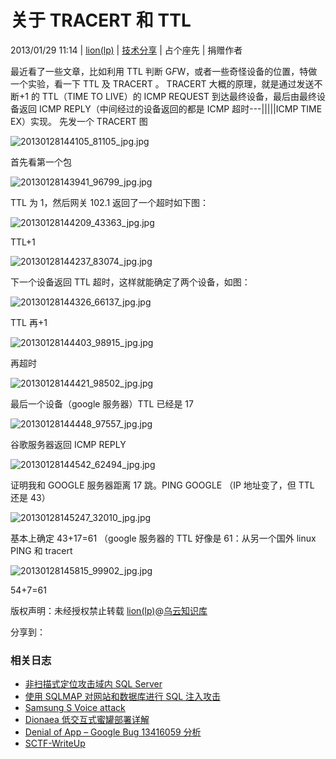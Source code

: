 # 关于 TRACERT 和 TTL

2013/01/29 11:14 | [lion(lp)](http://drops.wooyun.org/author/lion(lp) "由 lion(lp) 发布") | [技术分享](http://drops.wooyun.org/category/tips "查看 技术分享 中的全部文章") | 占个座先 | 捐赠作者

最近看了一些文章，比如利用 TTL 判断 G*F*W，或者一些奇怪设备的位置，特做一个实验，看一下 TTL 及 TRACERT 。 TRACERT 大概的原理，就是通过发送不断+1 的 TTL（TIME TO LIVE）的 ICMP REQUEST 到达最终设备，最后由最终设备返回 ICMP REPLY（中间经过的设备返回的都是 ICMP 超时---|||||ICMP TIME EX）实现。 先发一个 TRACERT 图

![20130128144105_81105_jpg.jpg](img/img1_u5_jpg.jpg)

首先看第一个包

![20130128143941_96799_jpg.jpg](img/img2_u3_jpg.jpg)

TTL 为 1，然后网关 102.1 返回了一个超时如下图：

![20130128144209_43363_jpg.jpg](img/img3_u1_jpg.jpg)

TTL+1

![20130128144237_83074_jpg.jpg](img/img4_u2_jpg.jpg)

下一个设备返回 TTL 超时，这样就能确定了两个设备，如图：

![20130128144326_66137_jpg.jpg](img/img5_u2_jpg.jpg)

TTL 再+1

![20130128144403_98915_jpg.jpg](img/img6_u29_jpg.jpg)

再超时

![20130128144421_98502_jpg.jpg](img/img7_u61_jpg.jpg)

最后一个设备（google 服务器）TTL 已经是 17

![20130128144448_97557_jpg.jpg](img/img8_u50_jpg.jpg)

谷歌服务器返回 ICMP REPLY

![20130128144542_62494_jpg.jpg](img/img9_u43_jpg.jpg)

证明我和 GOOGLE 服务器距离 17 跳。PING GOOGLE （IP 地址变了，但 TTL 还是 43）

![20130128145247_32010_jpg.jpg](img/img10_u1_jpg.jpg)

基本上确定 43+17=61 （google 服务器的 TTL 好像是 61：从另一个国外 linux PING 和 tracert

![20130128145815_99902_jpg.jpg](img/img11_jpg.jpg)

54+7=61

版权声明：未经授权禁止转载 [lion(lp)](http://drops.wooyun.org/author/lion(lp) "由 lion(lp) 发布")@[乌云知识库](http://drops.wooyun.org)

分享到：

### 相关日志

*   [非扫描式定位攻击域内 SQL Server](http://drops.wooyun.org/pentesting/2134)
*   [使用 SQLMAP 对网站和数据库进行 SQL 注入攻击](http://drops.wooyun.org/tips/2113)
*   [Samsung S Voice attack](http://drops.wooyun.org/tips/2736)
*   [Dionaea 低交互式蜜罐部署详解](http://drops.wooyun.org/tips/640)
*   [Denial of App – Google Bug 13416059 分析](http://drops.wooyun.org/tips/2976)
*   [SCTF-WriteUp](http://drops.wooyun.org/tips/4243)